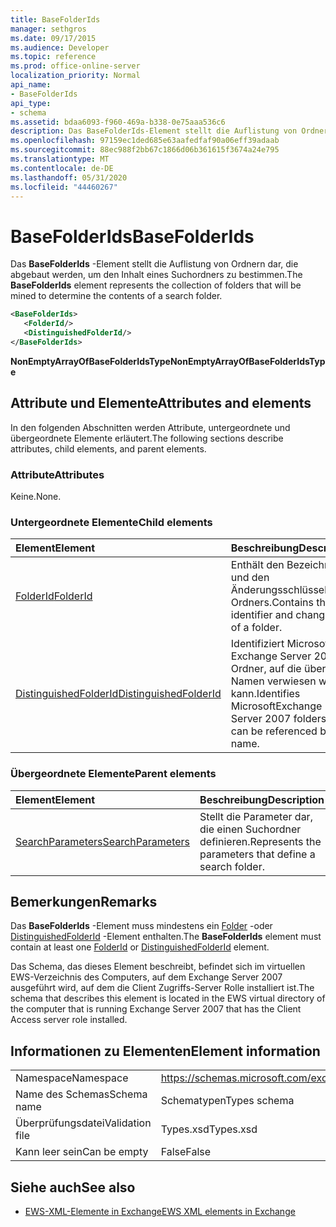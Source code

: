 ```yaml
---
title: BaseFolderIds
manager: sethgros
ms.date: 09/17/2015
ms.audience: Developer
ms.topic: reference
ms.prod: office-online-server
localization_priority: Normal
api_name:
- BaseFolderIds
api_type:
- schema
ms.assetid: bdaa6093-f960-469a-b338-0e75aaa536c6
description: Das BaseFolderIds-Element stellt die Auflistung von Ordnern dar, die abgebaut werden, um den Inhalt eines Suchordners zu bestimmen.
ms.openlocfilehash: 97159ec1ded685e63aafedfaf90a06eff39adaab
ms.sourcegitcommit: 88ec988f2bb67c1866d06b361615f3674a24e795
ms.translationtype: MT
ms.contentlocale: de-DE
ms.lasthandoff: 05/31/2020
ms.locfileid: "44460267"
---
```

# <a name="basefolderids"></a><span data-ttu-id="44aaa-103">BaseFolderIds</span><span class="sxs-lookup"><span data-stu-id="44aaa-103">BaseFolderIds</span></span>

<span data-ttu-id="44aaa-104">Das **BaseFolderIds** -Element stellt die Auflistung von Ordnern dar, die abgebaut werden, um den Inhalt eines Suchordners zu bestimmen.</span><span class="sxs-lookup"><span data-stu-id="44aaa-104">The **BaseFolderIds** element represents the collection of folders that will be mined to determine the contents of a search folder.</span></span> 
  
```xml
<BaseFolderIds>
   <FolderId/>
   <DistinguishedFolderId/>
</BaseFolderIds>
```

 <span data-ttu-id="44aaa-105">**NonEmptyArrayOfBaseFolderIdsType**</span><span class="sxs-lookup"><span data-stu-id="44aaa-105">**NonEmptyArrayOfBaseFolderIdsType**</span></span>
## <a name="attributes-and-elements"></a><span data-ttu-id="44aaa-106">Attribute und Elemente</span><span class="sxs-lookup"><span data-stu-id="44aaa-106">Attributes and elements</span></span>

<span data-ttu-id="44aaa-107">In den folgenden Abschnitten werden Attribute, untergeordnete und übergeordnete Elemente erläutert.</span><span class="sxs-lookup"><span data-stu-id="44aaa-107">The following sections describe attributes, child elements, and parent elements.</span></span>
  
### <a name="attributes"></a><span data-ttu-id="44aaa-108">Attribute</span><span class="sxs-lookup"><span data-stu-id="44aaa-108">Attributes</span></span>

<span data-ttu-id="44aaa-109">Keine.</span><span class="sxs-lookup"><span data-stu-id="44aaa-109">None.</span></span>
  
### <a name="child-elements"></a><span data-ttu-id="44aaa-110">Untergeordnete Elemente</span><span class="sxs-lookup"><span data-stu-id="44aaa-110">Child elements</span></span>

|<span data-ttu-id="44aaa-111">**Element**</span><span class="sxs-lookup"><span data-stu-id="44aaa-111">**Element**</span></span>|<span data-ttu-id="44aaa-112">**Beschreibung**</span><span class="sxs-lookup"><span data-stu-id="44aaa-112">**Description**</span></span>|
|:-----|:-----|
|[<span data-ttu-id="44aaa-113">FolderId</span><span class="sxs-lookup"><span data-stu-id="44aaa-113">FolderId</span></span>](folderid.md) <br/> |<span data-ttu-id="44aaa-114">Enthält den Bezeichner und den Änderungsschlüssel eines Ordners.</span><span class="sxs-lookup"><span data-stu-id="44aaa-114">Contains the identifier and change key of a folder.</span></span>  <br/> |
|[<span data-ttu-id="44aaa-115">DistinguishedFolderId</span><span class="sxs-lookup"><span data-stu-id="44aaa-115">DistinguishedFolderId</span></span>](distinguishedfolderid.md) <br/> |<span data-ttu-id="44aaa-116">Identifiziert Microsoft Exchange Server 2007-Ordner, auf die über den Namen verwiesen werden kann.</span><span class="sxs-lookup"><span data-stu-id="44aaa-116">Identifies MicrosoftExchange Server 2007 folders that can be referenced by name.</span></span>  <br/> |
   
### <a name="parent-elements"></a><span data-ttu-id="44aaa-117">Übergeordnete Elemente</span><span class="sxs-lookup"><span data-stu-id="44aaa-117">Parent elements</span></span>

|<span data-ttu-id="44aaa-118">**Element**</span><span class="sxs-lookup"><span data-stu-id="44aaa-118">**Element**</span></span>|<span data-ttu-id="44aaa-119">**Beschreibung**</span><span class="sxs-lookup"><span data-stu-id="44aaa-119">**Description**</span></span>|
|:-----|:-----|
|[<span data-ttu-id="44aaa-120">SearchParameters</span><span class="sxs-lookup"><span data-stu-id="44aaa-120">SearchParameters</span></span>](searchparameters.md) <br/> |<span data-ttu-id="44aaa-121">Stellt die Parameter dar, die einen Suchordner definieren.</span><span class="sxs-lookup"><span data-stu-id="44aaa-121">Represents the parameters that define a search folder.</span></span>  <br/> |
   
## <a name="remarks"></a><span data-ttu-id="44aaa-122">Bemerkungen</span><span class="sxs-lookup"><span data-stu-id="44aaa-122">Remarks</span></span>

<span data-ttu-id="44aaa-123">Das **BaseFolderIds** -Element muss mindestens ein [Folder](folderid.md) -oder [DistinguishedFolderId](distinguishedfolderid.md) -Element enthalten.</span><span class="sxs-lookup"><span data-stu-id="44aaa-123">The **BaseFolderIds** element must contain at least one [FolderId](folderid.md) or [DistinguishedFolderId](distinguishedfolderid.md) element.</span></span> 
  
<span data-ttu-id="44aaa-124">Das Schema, das dieses Element beschreibt, befindet sich im virtuellen EWS-Verzeichnis des Computers, auf dem Exchange Server 2007 ausgeführt wird, auf dem die Client Zugriffs-Server Rolle installiert ist.</span><span class="sxs-lookup"><span data-stu-id="44aaa-124">The schema that describes this element is located in the EWS virtual directory of the computer that is running Exchange Server 2007 that has the Client Access server role installed.</span></span>
  
## <a name="element-information"></a><span data-ttu-id="44aaa-125">Informationen zu Elementen</span><span class="sxs-lookup"><span data-stu-id="44aaa-125">Element information</span></span>

|||
|:-----|:-----|
|<span data-ttu-id="44aaa-126">Namespace</span><span class="sxs-lookup"><span data-stu-id="44aaa-126">Namespace</span></span>  <br/> |https://schemas.microsoft.com/exchange/services/2006/types  <br/> |
|<span data-ttu-id="44aaa-127">Name des Schemas</span><span class="sxs-lookup"><span data-stu-id="44aaa-127">Schema name</span></span>  <br/> |<span data-ttu-id="44aaa-128">Schematypen</span><span class="sxs-lookup"><span data-stu-id="44aaa-128">Types schema</span></span>  <br/> |
|<span data-ttu-id="44aaa-129">Überprüfungsdatei</span><span class="sxs-lookup"><span data-stu-id="44aaa-129">Validation file</span></span>  <br/> |<span data-ttu-id="44aaa-130">Types.xsd</span><span class="sxs-lookup"><span data-stu-id="44aaa-130">Types.xsd</span></span>  <br/> |
|<span data-ttu-id="44aaa-131">Kann leer sein</span><span class="sxs-lookup"><span data-stu-id="44aaa-131">Can be empty</span></span>  <br/> |<span data-ttu-id="44aaa-132">False</span><span class="sxs-lookup"><span data-stu-id="44aaa-132">False</span></span>  <br/> |
   
## <a name="see-also"></a><span data-ttu-id="44aaa-133">Siehe auch</span><span class="sxs-lookup"><span data-stu-id="44aaa-133">See also</span></span>



- [<span data-ttu-id="44aaa-134">EWS-XML-Elemente in Exchange</span><span class="sxs-lookup"><span data-stu-id="44aaa-134">EWS XML elements in Exchange</span></span>](ews-xml-elements-in-exchange.md)

